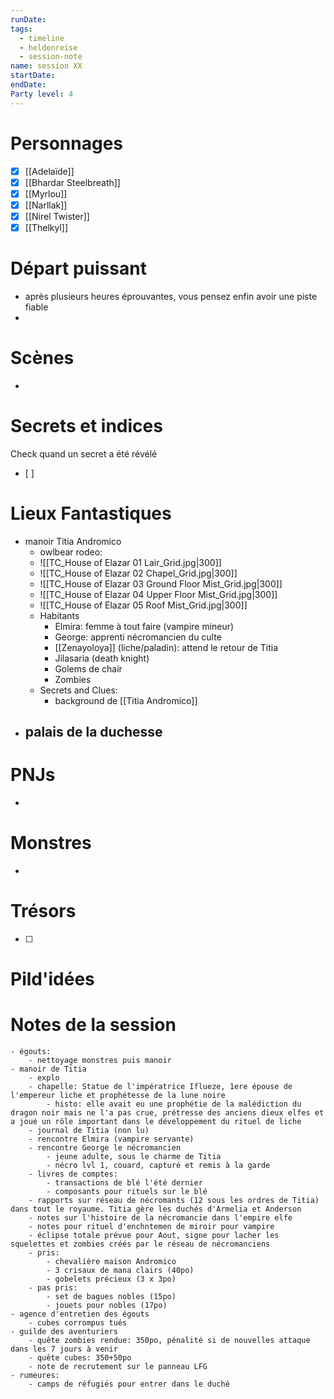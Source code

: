```yaml
---
runDate: 
tags:
  - timeline
  - heldenreise
  - session-note
name: session XX
startDate: 
endDate:
Party level: 4
---
```



# Personnages
- [x] [[Adelaïde]]
- [x] [[Bhardar Steelbreath]]
- [x] [[Myrlou]]
- [x] [[Narllak]]
- [x] [[Nirel Twister]]
- [x] [[Thelkyl]]

# Départ puissant
- après plusieurs heures éprouvantes, vous pensez enfin avoir une piste fiable
- 

# Scènes
- 

# Secrets et indices
Check quand un secret a été révélé
- [ ] 

# Lieux Fantastiques

- manoir Titia Andromico
	-  owlbear rodeo: 
	- ![[TC_House of Elazar 01 Lair_Grid.jpg|300]]
	- ![[TC_House of Elazar 02 Chapel_Grid.jpg|300]]
	- ![[TC_House of Elazar 03 Ground Floor Mist_Grid.jpg|300]]
	- ![[TC_House of Elazar 04 Upper Floor Mist_Grid.jpg|300]]
	- ![[TC_House of Elazar 05 Roof Mist_Grid.jpg|300]]
	- Habitants
		- Elmira: femme à tout faire (vampire mineur)
		- George: apprenti nécromancien du culte
		- [[Zenayoloya]] (liche/paladin): attend le retour de Titia
		- Jilasaria (death knight)
		- Golems de chair
		- Zombies
	- Secrets and Clues:
		- background de [[Titia Andromico]]
- palais de la duchesse
	- 

# PNJs
- 

# Monstres
- 

# Trésors
- [ ]


# Pild'idées
> 

# Notes de la session

```
- égouts:
	- nettoyage monstres puis manoir
- manoir de Titia
	- explo
	- chapelle: Statue de l'impératrice Iflueze, 1ere épouse de l'empereur liche et prophétesse de la lune noire
		- histo: elle avait eu une prophétie de la malédiction du dragon noir mais ne l'a pas crue, prétresse des anciens dieux elfes et a joué un rôle important dans le développement du rituel de liche
	- journal de Titia (non lu)
	- rencontre Elmira (vampire servante)
	- rencontre George le nécromancien
		- jeune adulte, sous le charme de Titia
		- nécro lvl 1, couard, capturé et remis à la garde
	- livres de comptes: 
		- transactions de blé l'été dernier
		- composants pour rituels sur le blé
	- rapports sur réseau de nécromants (12 sous les ordres de Titia) dans tout le royaume. Titia gère les duchés d'Armelia et Anderson
	- notes sur l'histoire de la nécromancie dans l'empire elfe
	- notes pour rituel d'enchntemen de miroir pour vampire
	- éclipse totale prévue pour Aout, signe pour lacher les squelettes et zombies créés par le réseau de nécromanciens
	- pris:
		- chevalière maison Andromico
		- 3 crisaux de mana clairs (40po)
		- gobelets précieux (3 x 3po)
	- pas pris:
		- set de bagues nobles (15po)
		- jouets pour nobles (17po)
- agence d'entretien des égouts
	- cubes corrompus tués
- guilde des aventuriers
	- quête zombies rendue: 350po, pénalité si de nouvelles attaque dans les 7 jours à venir
	- quête cubes: 350+50po
	- note de recrutement sur le panneau LFG
- rumeures:
	- camps de réfugiés pour entrer dans le duché
```
